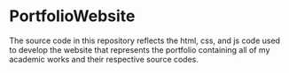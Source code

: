 # PortfolioWebsite
The source code in this repository reflects the html, css, and js code used to develop the website that represents the portfolio containing all of my academic works and their respective source codes. 
